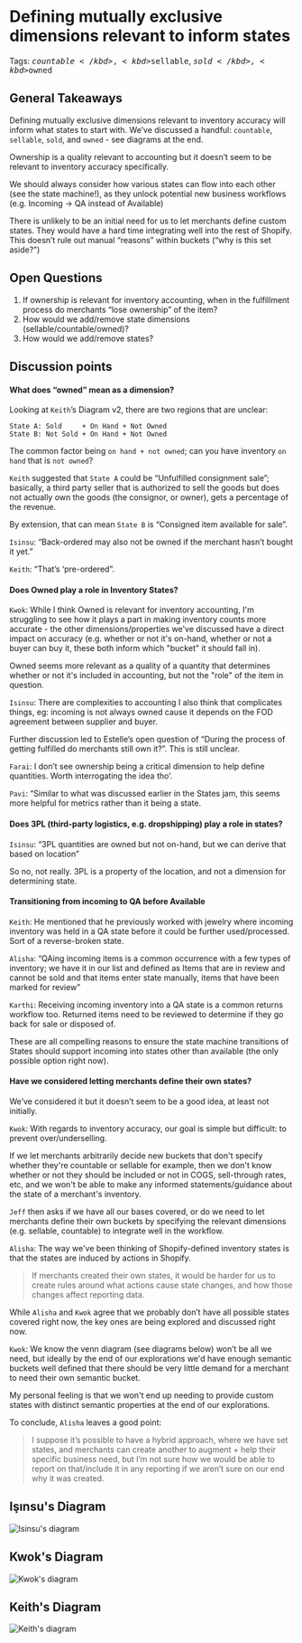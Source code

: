 # Defining mutually exclusive dimensions relevant to inform states

Tags:
<kbd>$countable</kbd>, <kbd>$sellable</kbd>, <kbd>$sold</kbd>, <kbd>$owned</kbd>

## General Takeaways

Defining mutually exclusive dimensions relevant to inventory accuracy will inform what states to start with. We’ve discussed a handful: `countable`, `sellable`, `sold`, and `owned` - see diagrams at the end. 

Ownership is a quality relevant to accounting but it doesn’t seem to be relevant to inventory accuracy specifically.

We should always consider how various states can flow into each other (see the state machine!), as they unlock potential new business workflows (e.g. Incoming -> QA instead of Available)

There is unlikely to be an initial need for us to let merchants define custom states.
They would have a hard time integrating well into the rest of Shopify.
This doesn’t rule out manual “reasons” within buckets (“why is this set aside?”)

## Open Questions

1. If ownership is relevant for inventory accounting, when in the fulfillment process do merchants “lose ownership” of the item?
2. How would we add/remove state dimensions (sellable/countable/owned)?
3. How would we add/remove states?

## Discussion points

#### What does “owned” mean as a dimension?

Looking at `Keith`’s Diagram v2, there are two regions that are unclear:

	State A: Sold     + On Hand + Not Owned
	State B: Not Sold + On Hand + Not Owned

The common factor being `on hand + not owned`; can you have inventory `on hand` that is `not owned`?

`Keith` suggested that `State A` could be “Unfulfilled consignment sale”; basically, a third party seller that is authorized to sell the goods but does not actually own the goods (the consignor, or owner), gets a percentage of the revenue.

By extension, that can mean `State B` is “Consigned item available for sale”.

`Isinsu`: “Back-ordered may also not be owned if the merchant hasn’t bought it yet.”

`Keith`: “That’s ‘pre-ordered”.

#### Does Owned play a role in Inventory States?

`Kwok`: 
While I think Owned is relevant for inventory accounting, I'm struggling to see how it plays a part in making inventory counts more accurate - the other dimensions/properties we've discussed have a direct impact on accuracy (e.g. whether or not it's on-hand, whether or not a buyer can buy it, these both inform which "bucket" it should fall in).

Owned seems more relevant as a quality of a quantity that determines whether or not it's included in accounting, but not the "role" of the item in question.

`Isinsu`:
There are complexities to accounting I also think that complicates things, eg: incoming is not always owned cause it depends on the FOD agreement between supplier and buyer.

Further discussion led to Estelle’s open question of “During the process of getting fulfilled do merchants still own it?”. This is still unclear.

`Farai`: 
I don’t see ownership being a critical dimension to help define quantities. Worth interrogating the idea tho’.

`Pavi`:
“Similar to what was discussed earlier in the States jam, this seems more helpful for metrics rather than it being a state.

#### Does 3PL (third-party logistics, e.g. dropshipping) play a role in states?

`Isinsu`: “3PL quantities are owned but not on-hand, but we can derive that based on location”

So no, not really. 3PL is a property of the location, and not a dimension for determining state.

#### Transitioning from incoming to QA before Available

`Keith`: 
He mentioned that he previously worked with jewelry where incoming inventory was held in a QA state before it could be further used/processed. Sort of a reverse-broken state.

`Alisha`:
“QAing incoming items is a common occurrence with a few types of inventory; we have it in our list and defined as Items that are in review and cannot be sold and that items enter state manually, items that have been marked for review”

`Karthi`:
Receiving incoming inventory into a QA state is a common returns workflow too. Returned items need to be reviewed to determine if they go back for sale or disposed of.

These are all compelling reasons to ensure the state machine transitions of States should support incoming into states other than available (the only possible option right now).

#### Have we considered letting merchants define their own states?

We’ve considered it but it doesn’t seem to be a good idea, at least not initially.

`Kwok`: 
With regards to inventory accuracy, our goal is simple but difficult: to prevent over/underselling.

If we let merchants arbitrarily decide new buckets that don't specify whether they're countable or sellable for example, then we don't know whether or not they should be included or not in COGS, sell-through rates, etc, and we won't be able to make any informed statements/guidance about the state of a merchant's inventory.

`Jeff` then asks if we have all our bases covered, or do we need to let merchants define their own buckets by specifying the relevant dimensions (e.g. sellable, countable) to integrate well in the workflow.

`Alisha`:
The way we've been thinking of Shopify-defined inventory states is that the states are induced by actions in Shopify.

> If merchants created their own states, it would be harder for us to create rules around what actions cause state changes, and how those changes affect reporting data.

While `Alisha` and `Kwok` agree that we probably don’t have all possible states covered right now, the key ones are being explored and discussed right now. 

`Kwok`:
We know the venn diagram (see diagrams below) won’t be all we need, but ideally by the end of our explorations we'd have enough semantic buckets well defined that there should be very little demand for a merchant to need their own semantic bucket. 

My personal feeling is that we won't end up needing to provide custom states with distinct semantic properties at the end of our explorations.

To conclude, `Alisha` leaves a good point:

> I suppose it’s possible to have a hybrid approach, where we have set states, and merchants can create another to augment + help their specific business need, but I’m not sure how we would be able to report on that/include it in any reporting if we aren’t sure on our end why it was created.

## Işınsu's Diagram

![Isinsu's diagram](resources/2020-07-28-isinsu.png "Isinsu's diagram")

## Kwok's Diagram

![Kwok's diagram](resources/2020-07-28-kwok.png "Kwok's diagram")

## Keith's Diagram

![Keith's diagram](resources/2020-07-28-keith.png "Keith's diagram")
